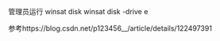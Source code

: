 管理员运行
winsat disk
winsat disk -drive e 


参考https://blog.csdn.net/p123456__/article/details/122497391
